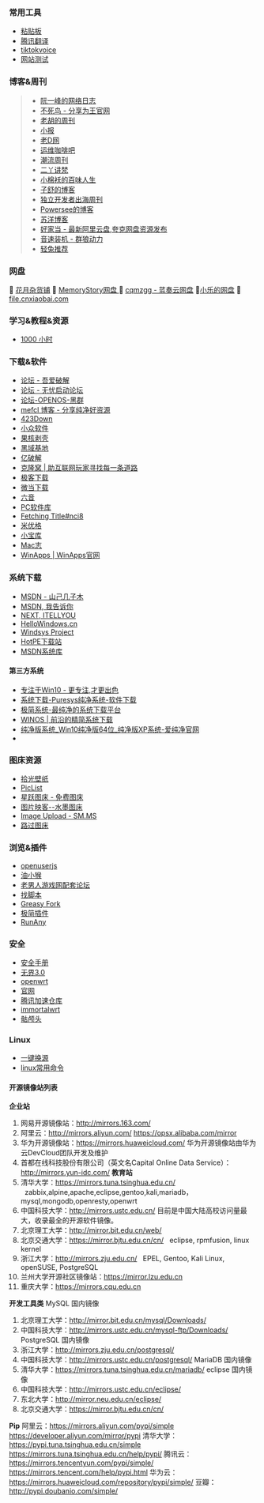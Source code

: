 ### 常用工具
- [粘贴板](https://ykjtb.com)
- [腾讯翻译](https://fanyi.qq.com/)
- [tiktokvoice](https://tiktokvoice.net/zh)
- [网站测试](https://web-check.xyz)


### 博客&周刊
> 
>  -  [阮一峰的网络日志](https://www.ruanyifeng.com/blog/)
>  - [不死鸟 - 分享为王官网](https://iui.su/)
>  - [老胡的周刊](https://weekly.howie6879.com/)
>  -  [小报](http://baoxiaobao.asia/baoxiaobao.html)
>  - [老D网](https://laod.cn/)
>  - [运维咖啡吧](https://blog.ops-coffee.cn/)
>  - [潮流周刊](https://weekly.tw93.fun/)
>  - [二丫讲梵](https://wiki.eryajf.net/)
>  - [小棉袄的百味人生](https://haikuoshijie.cn/)
>  - [子舒的博客](https://zishu.me/)
>  - [独立开发者出海周刊](https://gapis.money/)
>  - [Powersee的博客](https://powersee.github.io/)
>  - [苏洋博客](https://soulteary.com/)
>  - [好家当 - 最新阿里云盘,夸克网盘资源发布](https://www.hjdang.com/)
>  - [音速装机 - 群狼动力](https://sonic.volf.club/)
>  - [轻兔推荐](https://app.lighttools.net/)

### 网盘
💮 [花月杂货铺](https://alist.nekomoon.cc/) 
💮 [MemoryStory网盘 ](https://file.cnxiaobai.com/)
💮 [cqmzgg - 蓝奏云网盘](https://cqmzgg.lanzn.com/u/cqmzgg) 
💮[小乐的网盘](https://share.xiaole88.com/)
💮[file.cnxiaobai.com](https://file.cnxiaobai.com/)


### 学习&教程&资源

-  [1000 小时](https://1000h.org/)

### 下载&软件

- [论坛 - 吾爱破解 ](https://www.52pojie.cn/) 
- [论坛 - 无忧启动论坛 ](http://bbs.wuyou.net/forum.php)
- [论坛-OPENOS-黑群](https://www.openos.org/)
- [mefcl 博客 - 分享纯净好资源](https://www.mefcl.com/)
- [423Down](https://www.423down.com/)
- [小众软件 ](https://www.appinn.com/)
- [果核剥壳 ](https://www.ghxi.com/)
- [黑域基地](https://www.hybase.com/)
- [亿破解](https://www.ypojie.com/)
- [克隆窝 | 助互联网玩家寻找每一条道路](https://www.uy5.net/)
- [极客下载](https://www.geekdload.com/)
- [微当下载](https://www.weidown.com/)
- [六音](https://www.sixyin.com/)
- [PC软件库](https://www.pcoof.com/)
- [Fetching Title#nci8](http://www.yxssp.com/)
- [米优格](https://www.4spaces.org/)
- [小宝库](https://www.xiaobaoku.cc/)  
- [Mac志 ](https://www.isofts.org/)
- [WinApps | WinApps官网](https://www.winapps.cc/)

### 系统下载

- [MSDN - 山己几子木](https://msdn.sjjzm.com/)
- [MSDN, 我告诉你 ](https://msdn.itellyou.cn/) 
- [NEXT, ITELLYOU](https://next.itellyou.cn/)
- [HelloWindows.cn ](https://hellowindows.cn/) 
- [Windsys Project ](https://windsys.win/)
- [HotPE下载站](https://down.hotpe.top/OS/)
- [MSDN系统库](https://www.xitongku.com/)

#### 第三方系统
- [专注于Win10 - 更专注,才更出色](https://iwin10.net/)
- [系统下载-Puresys纯净系统-软件下载](https://www.puresys.net/%e7%b3%bb%e7%bb%9f%e4%b8%8b%e8%bd%bd)
- [极简系统-最纯净的系统下载平台](https://www.sysmini.com/)
- [WINOS | 前沿的精简系统下载](https://www.winos.me/)
- [纯净版系统\_Win10纯净版64位\_纯净版XP系统-爱纯净官网](https://www.aichunjing.com/)
- 

### 图床资源

- [拾光壁纸](https://app.nguaduot.cn/timeline)
- [PicList](https://piclist.cn/)
- [星跃图床 - 免费图床](https://img.xwyue.com/)
- [图片映客--水墨图床](https://img.ink/)
- [Image Upload - SM.MS ](https://sm.ms/)
- [路过图床 ](https://imgse.com/)
### 浏览&插件
- [openuserjs](https://openuserjs.org/)
- [油小猴](https://www.youxiaohou.com/)
- [老男人游戏网配套论坛](https://bbs.oldmantvg.net/)
- [找脚本](https://zhaojiaoben.cn/)
- [Greasy Fork](https://greasyfork.org/zh-CN)
- [极简插件](https://chrome.zzzmh.cn/)
- [RunAny](https://github.com/hui-Zz/RunAny)
### 安全

- [安全手册](https://0range-x.github.io/2022/01/26/Domain-penetration_one-stop/)
- [无界3.0](https://notes.dsdog.tk/archives/1716304583708)
- [openwrt](https://lidrive.vip/)
- [官网](https://openwrt.org/downloads)
- [腾讯加速仓库](https://mirrors.cloud.tencent.com/openwrt/releases/23.05.2/targets/x86/64/)
- [immortalwrt](https://downloads.immortalwrt.org/)
- [骷颅头](https://github.com/DHDAXCW/OpenWRT_x86_x64)

### Linux
- [一键换源](https://linuxmirrors.cn/)
- [linux常用命令](https://wangchujiang.com/linux-command/hot.html)
#### 开源镜像站列表
**企业站**
1. 网易开源镜像站：http://mirrors.163.com/
2. 阿里云：http://mirrors.aliyun.com/ https://opsx.alibaba.com/mirror
3. 华为开源镜像站：https://mirrors.huaweicloud.com/ 华为开源镜像站由华为云DevCloud团队开发及维护
4. 首都在线科技股份有限公司（英文名Capital Online Data Service）：http://mirrors.yun-idc.com/
 **教育站**
1. 清华大学：https://mirrors.tuna.tsinghua.edu.cn/   zabbix,alpine,apache,eclipse,gentoo,kali,mariadb，mysql,mongodb,openresty,openwrt
2. 中国科技大学：http://mirrors.ustc.edu.cn/ 目前是中国大陆高校访问量最大，收录最全的开源软件镜像。
3. 北京理工大学：http://mirror.bit.edu.cn/web/
4. 北京交通大学：https://mirror.bjtu.edu.cn/cn/   eclipse, rpmfusion, linux kernel
5. 浙江大学：http://mirrors.zju.edu.cn/   EPEL, Gentoo, Kali Linux, openSUSE, PostgreSQL
6. 兰州大学开源社区镜像站：https://mirror.lzu.edu.cn
7. 重庆大学：https://mirrors.cqu.edu.cn

**开发工具类**
MySQL 国内镜像
1. 北京理工大学：http://mirror.bit.edu.cn/mysql/Downloads/
2. 中国科技大学：http://mirrors.ustc.edu.cn/mysql-ftp/Downloads/
PostgreSQL 国内镜像
1. 浙江大学：http://mirrors.zju.edu.cn/postgresql/
2. 中国科技大学：http://mirrors.ustc.edu.cn/postgresql/
MariaDB 国内镜像
1. 清华大学：https://mirrors.tuna.tsinghua.edu.cn/mariadb/
eclipse 国内镜像
1. 中国科技大学：http://mirrors.ustc.edu.cn/eclipse/
2. 东北大学：http://mirror.neu.edu.cn/eclipse/
3. 北京交通大学：https://mirror.bjtu.edu.cn/cn/

**Pip**
阿里云：https://mirrors.aliyun.com/pypi/simple 
		https://developer.aliyun.com/mirror/pypi
清华大学：https://pypi.tuna.tsinghua.edu.cn/simple 
		https://mirrors.tuna.tsinghua.edu.cn/help/pypi/
腾讯云：https://mirrors.tencentyun.com/pypi/simple/
		https://mirrors.tencent.com/help/pypi.html
华为云：https://mirrors.huaweicloud.com/repository/pypi/simple/
豆瓣：http://pypi.doubanio.com/simple/


<!-- ##{"timestamp":1702358859}## -->
